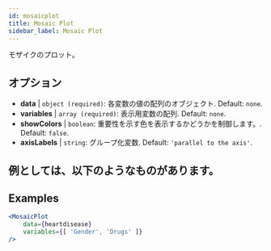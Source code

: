 ```yaml
---
id: mosaicplot
title: Mosaic Plot
sidebar_label: Mosaic Plot
---
```


モザイクのプロット。

## オプション

* __data__ | `object (required)`: 各変数の値の配列のオブジェクト. Default: `none`.
* __variables__ | `array (required)`: 表示用変数の配列. Default: `none`.
* __showColors__ | `boolean`: 重要性を示す色を表示するかどうかを制御します。. Default: `false`.
* __axisLabels__ | `string`: グループ化変数. Default: `'parallel to the axis'`.


## 例としては、以下のようなものがあります。

## Examples

```jsx live
<MosaicPlot
    data={heartdisease} 
    variables={[ 'Gender', 'Drugs' ]}
/>
```
